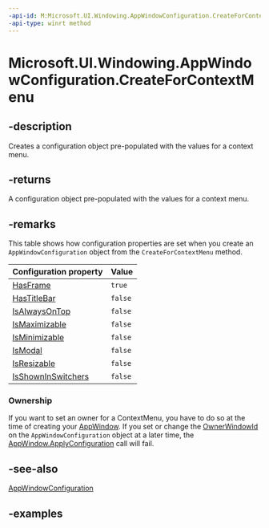 ```yaml
---
-api-id: M:Microsoft.UI.Windowing.AppWindowConfiguration.CreateForContextMenu
-api-type: winrt method
---
```


# Microsoft.UI.Windowing.AppWindowConfiguration.CreateForContextMenu

<!--
public static Microsoft.UI.Windowing.AppWindowConfiguration CreateForContextMenu ();
-->

## -description

Creates a configuration object pre-populated with the values for a context menu.

## -returns

A configuration object pre-populated with the values for a context menu.

## -remarks

This table shows how configuration properties are set when you create an `AppWindowConfiguration` object from the `CreateForContextMenu` method.

| Configuration property | Value |
| -- | -- |
| [HasFrame](appwindowconfiguration_hasframe.md) | `true` |
| [HasTitleBar](appwindowconfiguration_hastitlebar.md) | `false` |
| [IsAlwaysOnTop](appwindowconfiguration_isalwaysontop.md) | `false` |
| [IsMaximizable](appwindowconfiguration_ismaximizable.md) | `false` |
| [IsMinimizable](appwindowconfiguration_isminimizable.md) | `false` |
| [IsModal](appwindowconfiguration_ismodal.md) | `false` |
| [IsResizable](appwindowconfiguration_resizable.md) | `false` |
| [IsShownInSwitchers](appwindowconfiguration_isshowninswitchers.md) | `false` |

### Ownership

If you want to set an owner for a ContextMenu, you have to do so at the time of creating your [AppWindow](appwindow.md). If you set or change the [OwnerWindowId](appwindowconfiguration_ownerwindowid.md) on the `AppWindowConfiguration` object at a later time, the [AppWindow.ApplyConfiguration](appwindow_applyconfiguration_2040805655.md) call will fail.

## -see-also

[AppWindowConfiguration](appwindowconfiguration.md)

## -examples
